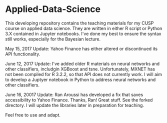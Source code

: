 # Applied-Data-Science
This developing repository contains the teaching materials for my CUSP course on applied data science. They are written in either R script 
or Python 3.X contained in Jupyter notebooks. I've done my best to ensure the syntax still works, especially for the Bayesian lecture.  

May 15, 2017 Update: Yahoo Finance has either altered or discontinued its API functionality.  

June 12, 2017 Update: I've added older R materials on neural networks and other classifiers, includgin XGBoost and tsne.  Unfortunately, 
MXNET has not been compiled for R 3.2.2, so that API does not currently work.  I will aim to develop a Juptyer notebook in Python to 
address neural networks and other classifiers.

June 16, 20017 Update: Ran Aroussi has developed a fix that saves accessibility to Yahoo Finance.  Thanks, Ran!  Great stuff.
See the forked directory.  I will update the libraries later in preparation for teaching.

Feel free to use and adapt.
